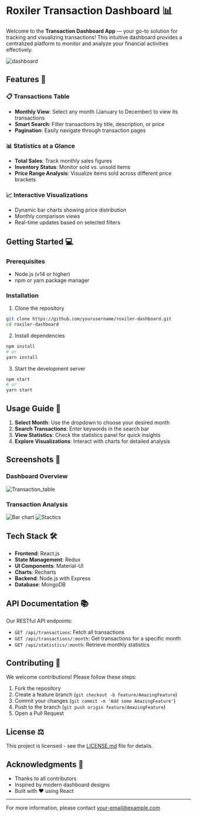 # Roxiler Transaction Dashboard 📊

Welcome to the **Transaction Dashboard App** — your go-to solution for tracking and visualizing transactions! This intuitive dashboard provides a centralized platform to monitor and analyze your financial activities effectively.

![dashboard](https://github.com/user-attachments/assets/0adfc10b-654c-45c7-b287-cde346c2e319)

## Features 🚀

### 📋 Transactions Table
- **Monthly View**: Select any month (January to December) to view its transactions
- **Smart Search**: Filter transactions by title, description, or price
- **Pagination**: Easily navigate through transaction pages

### 📊 Statistics at a Glance
- **Total Sales**: Track monthly sales figures
- **Inventory Status**: Monitor sold vs. unsold items
- **Price Range Analysis**: Visualize items sold across different price brackets

### 📈 Interactive Visualizations
- Dynamic bar charts showing price distribution
- Monthly comparison views
- Real-time updates based on selected filters

## Getting Started 💻

### Prerequisites
- Node.js (v14 or higher)
- npm or yarn package manager

### Installation

1. Clone the repository
```bash
git clone https://github.com/yourusername/roxiler-dashboard.git
cd roxiler-dashboard
```

2. Install dependencies
```bash
npm install
# or
yarn install
```

3. Start the development server
```bash
npm start
# or
yarn start
```

## Usage Guide 📱

1. **Select Month**: Use the dropdown to choose your desired month
2. **Search Transactions**: Enter keywords in the search bar
3. **View Statistics**: Check the statistics panel for quick insights
4. **Explore Visualizations**: Interact with charts for detailed analysis

## Screenshots 📸

### Dashboard Overview
![Transaction_table](https://github.com/user-attachments/assets/ba078952-9237-4b5c-af34-89a8cac4e610)


### Transaction Analysis
![Bar chart](https://github.com/user-attachments/assets/13156caa-8984-4880-b50d-a6fb9acc16b9)
![Stactics](https://github.com/user-attachments/assets/04a19cf0-3630-4cbe-b0d3-df920ebc02b2)


## Tech Stack 🛠️

- **Frontend**: React.js
- **State Management**: Redux
- **UI Components**: Material-UI
- **Charts**: Recharts
- **Backend**: Node.js with Express
- **Database**: MongoDB

## API Documentation 📚

Our RESTful API endpoints:

- `GET /api/transactions`: Fetch all transactions
- `GET /api/transactions/:month`: Get transactions for a specific month
- `GET /api/statistics/:month`: Retrieve monthly statistics

## Contributing 🤝

We welcome contributions! Please follow these steps:

1. Fork the repository
2. Create a feature branch (`git checkout -b feature/AmazingFeature`)
3. Commit your changes (`git commit -m 'Add some AmazingFeature'`)
4. Push to the branch (`git push origin feature/AmazingFeature`)
5. Open a Pull Request

## License ⚖️

This project is licensed  - see the [LICENSE.md](LICENSE.md) file for details.

## Acknowledgments 👏

- Thanks to all contributors
- Inspired by modern dashboard designs
- Built with ❤️ using React

---

For more information, please contact [your-email@example.com](mailto:your-email@example.com)
